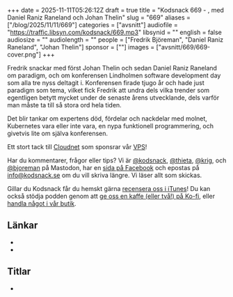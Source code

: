 +++
date = 2025-11-11T05:26:12Z
draft = true
title = "Kodsnack 669 - , med Daniel Raniz Raneland och Johan Thelin"
slug = "669"
aliases = ["/blog/2025/11/11/669"]
categories = ["avsnitt"]
audiofile = "https://traffic.libsyn.com/kodsnack/669.mp3"
libsynid = ""
english = false
audiosize = ""
audiolength = ""
people = ["Fredrik Björeman", "Daniel Raniz Raneland", "Johan Thelin"]
sponsor = [""]
images = ["avsnitt/669/669-cover.png"]
+++

Fredrik snackar med först Johan Thelin och sedan Daniel Raniz Raneland om paradigm, och om konferensen Lindholmen software development day som alla tre nyss deltagit i. Konferensen firade tjugo år och hade just paradigm som tema, vilket fick Fredrik att undra dels vilka trender som egentligen betytt mycket under de senaste årens utvecklande, dels varför man måste ta till så stora ord hela tiden.

Det blir tankar om expertens död, fördelar och nackdelar med molnet, Kubernetes vara eller inte vara, en nypa funktionell programmering, och givetvis lite om själva konferensen.

Ett stort tack till [Cloudnet](https://www.cloudnet.se) som sponsrar vår [VPS](https://en.wikipedia.org/wiki/Virtual_private_server)!

Har du kommentarer, frågor eller tips? Vi är [@kodsnack](https://social.podsnack.se/@kodsnack), [@thieta](https://6510.nu/@thieta), [@krig](https://6510.nu/@krig), och [@bjoreman](https://toot.cafe/@bjoreman) på Mastodon, har en [sida på Facebook](https://www.facebook.com/) och epostas på [info@kodsnack.se](mailto:info@kodsnack.se) om du vill skriva längre. Vi läser allt som skickas.

Gillar du Kodsnack får du hemskt gärna [recensera oss i iTunes](https://itunes.apple.com/se/podcast/kodsnack/id561631498?l=en)! Du kan också stödja podden genom att <a href="https://ko-fi.com/kodsnack" rel="payment">ge oss en kaffe (eller två!) på Ko-fi</a>, eller [handla något i vår butik](https://shop.spreadshirt.se/kodsnack/).

## Länkar
* 
* 

## Titlar
* 